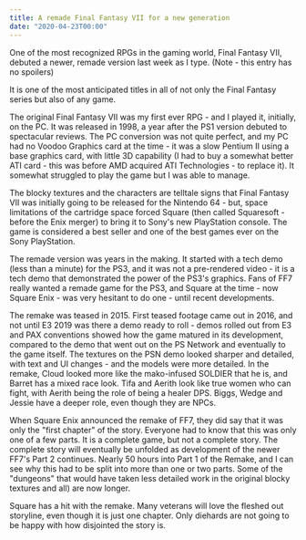 ```yaml
---
title: A remade Final Fantasy VII for a new generation
date: "2020-04-23T00:00"
---
```


One of the most recognized RPGs in the gaming world, Final Fantasy VII, debuted a newer, remade version last week as I type. (Note - this entry has no spoilers)

It is one of the most anticipated titles in all of not only the Final Fantasy series but also of any game.

The original Final Fantasy VII was my first ever RPG - and I played it, initially, on the PC. It was released in 1998, a year after the PS1 version debuted to spectacular reviews. The PC conversion was not quite perfect, and my PC had no Voodoo Graphics card at the time - it was a slow Pentium II using a base graphics card, with little 3D capability (I had to buy a somewhat better ATI card - this was before AMD acquired ATI Technologies - to replace it). It somewhat struggled to play the game but I was able to manage.

The blocky textures and the characters are telltale signs that Final Fantasy VII was initially going to be released for the Nintendo 64 - but, space limitations of the cartridge space forced Square (then called Squaresoft - before the Enix merger) to bring it to Sony's new PlayStation console. The game is considered a best seller and one of the best games ever on the Sony PlayStation.

The remade version was years in the making. It started with a tech demo (less than a minute) for the PS3, and it was not a pre-rendered video - it is a tech demo that demonstrated the power of the PS3's graphics. Fans of FF7 really wanted a remade game for the PS3, and Square at the time - now Square Enix - was very hesitant to do one - until recent developments.

The remake was teased in 2015. First teased footage came out in 2016, and not until E3 2019 was there a demo ready to roll - demos rolled out from E3 and PAX conventions showed how the game matured in its development, compared to the demo that went out on the PS Network and eventually to the game itself. The textures on the PSN demo looked sharper and detailed, with text and UI changes - and the models were more detailed. In the remake, Cloud looked more like the mako-infused SOLDIER that he is, and Barret has a mixed race look. Tifa and Aerith look like true women who can fight, with Aerith being the role of being a healer DPS. Biggs, Wedge and Jessie have a deeper role, even though they are NPCs.

When Square Enix announced the remake of FF7, they did say that it was only the "first chapter" of the story. Everyone had to know that this was only one of a few parts. It is a complete game, but not a complete story. The complete story will eventually be unfolded as development of the newer FF7's Part 2 continues. Nearly 50 hours into Part 1 of the Remake, and I can see why this had to be split into more than one or two parts. Some of the "dungeons" that would have taken less detailed work in the original blocky textures and all) are now longer.

Square has a hit with the remake. Many veterans will love the fleshed out storyline, even though it is just one chapter. Only diehards are not going to be happy with how disjointed the story is.


